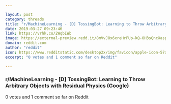 ```yaml
---

layout: post
category: threads
title: "r/MachineLearning - [D] TossingBot: Learning to Throw Arbitrary Objects with Residual Physics (Google)"
date: 2019-03-27 09:23:46
link: https://vrhk.co/2WqbIWb
image: https://external-preview.redd.it/8mVvJ8x6xreHrPUp-kQ-OH3sQncXaspGHzHm5xFSKM4.jpg?auto=webp&s=9619b6f46a7f4421ff5bb588bb6765cfb1306ded
domain: reddit.com
author: "reddit"
icon: https://www.redditstatic.com/desktop2x/img/favicon/apple-icon-57x57.png
excerpt: "0 votes and 1 comment so far on Reddit"

---
```


### r/MachineLearning - [D] TossingBot: Learning to Throw Arbitrary Objects with Residual Physics (Google)

0 votes and 1 comment so far on Reddit